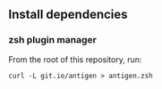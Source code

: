 ## Install dependencies

### zsh plugin manager

From the root of this repository, run:

	curl -L git.io/antigen > antigen.zsh


